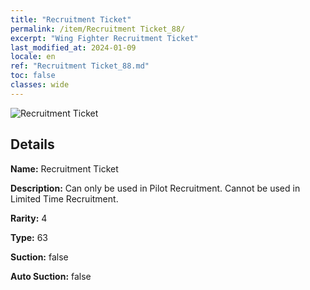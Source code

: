 ```yaml
---
title: "Recruitment Ticket"
permalink: /item/Recruitment Ticket_88/
excerpt: "Wing Fighter Recruitment Ticket"
last_modified_at: 2024-01-09
locale: en
ref: "Recruitment Ticket_88.md"
toc: false
classes: wide
---
```



 ![Recruitment Ticket](/images/item/Recruitment_Ticket_p.png)



## Details

 **Name:** Recruitment Ticket 

 **Description:** Can only be used in Pilot Recruitment. Cannot be used in Limited Time Recruitment. 

 **Rarity:** 4 

 **Type:** 63 

 **Suction:** false 

 **Auto Suction:** false 


